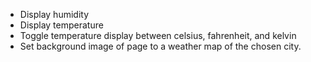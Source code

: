 * Display humidity
* Display temperature
* Toggle temperature display between celsius, fahrenheit, and kelvin
* Set background image of page to a weather map of the chosen city.

